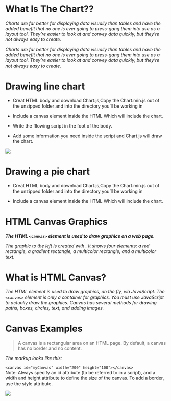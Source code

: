 # What Is The Chart??

*Charts are far better for displaying data visually than tables and have the added benefit that no one is ever going to press-gang them into use as a layout tool. They’re easier to look at and convey data quickly, but they’re not always easy to create.*

*Charts are far better for displaying data visually than tables and have the added benefit that no one is ever going to press-gang them into use as a layout tool. They’re easier to look at and convey data quickly, but they’re not always easy to create.*

# Drawing line chart
- Creat HTML body and download Chart.js,Copy the Chart.min.js out of the unzipped folder and into the directory you’ll be working in

- Include a canvas element inside the HTML Which will include the chart.

- Write the fllowing script in the foot of the body.
- Add some information you need inside the script and Chart.js will draw the chart.


![](https://i.stack.imgur.com/642Ei.png)

# Drawing a pie chart
- Creat HTML body and download Chart.js,Copy the Chart.min.js out of the unzipped folder and into the directory you’ll be working in

- Include a canvas element inside the HTML Which will include the chart.

# HTML Canvas Graphics
***The HTML `<canvas>` element is used to draw graphics on a web page.***

*The graphic to the left is created with <canvas>. It shows four elements: a red rectangle, a gradient rectangle, a multicolor rectangle, and a multicolor text.*
  
 # What is HTML Canvas?
*The HTML <canvas> element is used to draw graphics, on the fly, via JavaScript.*
*The `<canvas>` element is only a container for graphics. You must use JavaScript to actually draw the graphics.*
*Canvas has several methods for drawing paths, boxes, circles, text, and adding images.*
  
# Canvas Examples
> A canvas is a rectangular area on an HTML page. By default, a canvas has no border and no content.

*The markup looks like this:*

`<canvas id="myCanvas" width="200" height="100"></canvas>`
<br>
Note: Always specify an id attribute (to be referred to in a script), and a width and height attribute to define the size of the canvas. To add a border, use the style attribute.

![](https://www.timo-ernst.net/wp-content/uploads/2018/11/particle-animation.gif)


